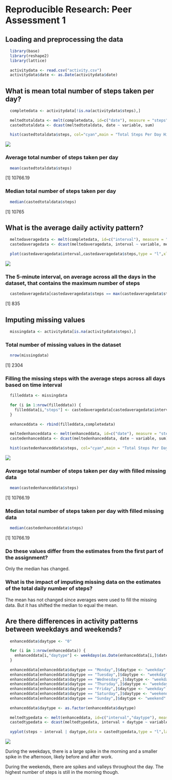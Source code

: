 # Reproducible Research: Peer Assessment 1

## Loading and preprocessing the data


```r
  library(base)
  library(reshape2)
  library(lattice)
  
  activitydata <- read.csv("activity.csv")
  activitydata$date <- as.Date(activitydata$date)
```
## What is mean total number of steps taken per day?

```r
  completedata <- activitydata[!is.na(activitydata$steps),]
  
  meltedtotaldata <- melt(completedata, id=c("date"), measure = "steps")
  castedtotaldata <- dcast(meltedtotaldata, date ~ variable, sum)
  
  hist(castedtotaldata$steps, col="cyan",main = "Total Steps Per Day Histogram",xlab = "Total Steps Per Day")
```

![](PA1_template_files/figure-html/unnamed-chunk-2-1.png) 

### Average total number of steps taken per day

```r
  mean(castedtotaldata$steps)
```

[1] 10766.19

### Median total number of steps taken per day

```r
  median(castedtotaldata$steps)
```

[1] 10765

## What is the average daily activity pattern?

```r
  meltedaveragedata <- melt(completedata, id=c("interval"), measure = "steps")
  castedaveragedata <- dcast(meltedaveragedata, interval ~ variable, mean)
  
  plot(castedaveragedata$interval,castedaveragedata$steps,type = "l",xlab = "Time Interval", ylab = "Average Steps Across All Days",main = "Average Steps Across All Days Per Time Interval")
```

![](PA1_template_files/figure-html/unnamed-chunk-5-1.png) 

### The 5-minute interval, on average across all the days in the dataset, that contains the maximum number of steps

```r
  castedaveragedata[castedaveragedata$steps == max(castedaveragedata$steps),]$interval
```

[1] 835

## Imputing missing values

```r
  missingdata <- activitydata[is.na(activitydata$steps),]
```

### Total number of missing values in the dataset

```r
  nrow(missingdata)
```

[1] 2304

### Filling the missing steps with the average steps across all days based on time interval

```r
  filleddata <- missingdata
  
  for (i in 1:nrow(filleddata)) {
    filleddata[i,"steps"] <- castedaveragedata[castedaveragedata$interval == filleddata[i,"interval"],]$steps
  }
  
  enhanceddata <- rbind(filleddata,completedata)
  
  meltedenhanceddata <- melt(enhanceddata, id=c("date"), measure = "steps")
  castedenhanceddata <- dcast(meltedenhanceddata, date ~ variable, sum)
  
  hist(castedenhanceddata$steps, col="cyan",main = "Total Steps Per Day Histogram",xlab = "Total Steps Per Day")
```

![](PA1_template_files/figure-html/unnamed-chunk-9-1.png) 

### Average total number of steps taken per day with filled missing data

```r
  mean(castedenhanceddata$steps)
```

[1] 10766.19

### Median total number of steps taken per day with filled missing data

```r
  median(castedenhanceddata$steps)
```

[1] 10766.19

### Do these values differ from the estimates from the first part of the assignment? 

Only the median has changed.

### What is the impact of imputing missing data on the estimates of the total daily number of steps?

The mean has not changed since averages were used to fill the missing data. But it has shifted the median to equal the mean.

## Are there differences in activity patterns between weekdays and weekends?

```r
  enhanceddata$daytype <- "0"
  
  for (i in 1:nrow(enhanceddata)) {
    enhanceddata[i,"daytype"] <- weekdays(as.Date(enhanceddata[i,]$date))
  }
  
  enhanceddata[enhanceddata$daytype == "Monday",]$daytype <- "weekday"
  enhanceddata[enhanceddata$daytype == "Tuesday",]$daytype <- "weekday"
  enhanceddata[enhanceddata$daytype == "Wednesday",]$daytype <- "weekday"
  enhanceddata[enhanceddata$daytype == "Thursday",]$daytype <- "weekday"
  enhanceddata[enhanceddata$daytype == "Friday",]$daytype <- "weekday"
  enhanceddata[enhanceddata$daytype == "Saturday",]$daytype <- "weekend"
  enhanceddata[enhanceddata$daytype == "Sunday",]$daytype <- "weekend"
  
  enhanceddata$daytype <- as.factor(enhanceddata$daytype)
  
  meltedtypedata <- melt(enhanceddata, id=c("interval","daytype"), measure = "steps")
  castedtypedata <- dcast(meltedtypedata, interval + daytype ~ variable, mean)
  
  xyplot(steps ~ interval | daytype,data = castedtypedata,type = "l",layout = c(1,2))
```

![](PA1_template_files/figure-html/unnamed-chunk-12-1.png) 

During the weekdays, there is a large spike in the morning and a smaller spike in the afternoon, likely before and after work.

During the weekends, there are spikes and valleys throughout the day. The highest number of steps is still in the morning though.
